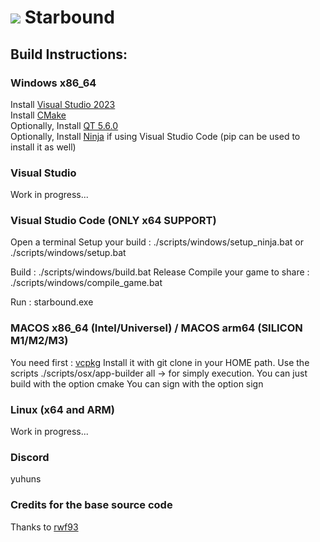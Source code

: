 
<h1><img src=https://images.weserv.nl/?url=https://github.com/rwf93/starbound/blob/master/logo.png?raw=true?v=4&h=24&w=24&fit=cover&mask=circle&maxage=7d> Starbound</h1>

## Build Instructions:
### Windows x86_64
Install [Visual Studio 2023](https://c2rsetup.officeapps.live.com/c2r/downloadVS.aspx?sku=community&channel=Release&version=VS2022&source=VSLandingPage&add=Microsoft.VisualStudio.Workload.ManagedDesktop&add=Microsoft.VisualStudio.Workload.Azure&add=Microsoft.VisualStudio.Workload.NetWeb&includeRecommended=true&cid=2030)  
Install [CMake](https://github.com/Kitware/CMake/releases/download/v3.27.0-rc2/cmake-3.27.0-rc2-windows-x86_64.msi)  
Optionally, Install [QT 5.6.0](https://download.qt.io/new_archive/qt/5.6/5.6.0/qt-opensource-windows-x86-msvc2015_64-5.6.0.exe)  
Optionally, Install [Ninja](https://github.com/ninja-build/ninja/releases) if using Visual Studio Code (pip can be used to install it as well)

### Visual Studio
Work in progress...

### Visual Studio Code (ONLY x64 SUPPORT)
Open a terminal
Setup your build : ./scripts/windows/setup_ninja.bat or ./scripts/windows/setup.bat

Build : ./scripts/windows/build.bat Release
Compile your game to share : ./scripts/windows/compile_game.bat

Run : starbound.exe

### MACOS x86_64 (Intel/Universel) / MACOS arm64 (SILICON M1/M2/M3)
You need first : [vcpkg](https://github.com/microsoft/vcpkg)
Install it with git clone in your HOME path.
Use the scripts ./scripts/osx/app-builder all
-> for simply execution.
You can just build with the option cmake
You can sign with the option sign

### Linux (x64 and ARM)
Work in progress...

### Discord
yuhuns

### Credits for the base source code
Thanks to [rwf93](https://github.com/rwf93/Starbound)